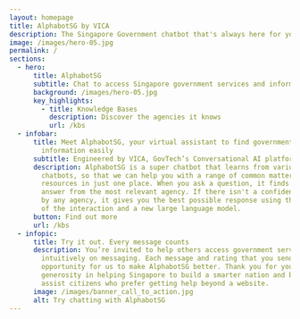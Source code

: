 ```yaml
---
layout: homepage
title: AlphabotSG by VICA
description: The Singapore Government chatbot that's always here for your questions
image: /images/hero-05.jpg
permalink: /
sections:
  - hero:
      title: AlphabotSG
      subtitle: Chat to access Singapore government services and information easily
      background: /images/hero-05.jpg
      key_highlights:
        - title: Knowledge Bases
          description: Discover the agencies it knows
          url: /kbs
  - infobar:
      title: Meet AlphabotSG, your virtual assistant to find government services and
        information easily
      subtitle: Engineered by VICA, GovTech’s Conversational AI platform
      description: AlphabotSG is a super chatbot that learns from various agency
        chatbots, so that we can help you with a range of common matters and
        resources in just one place. When you ask a question, it finds the best
        answer from the most relevant agency. If there isn't a confident answer
        by any agency, it gives you the best possible response using the context
        of the interaction and a new large language model.
      button: Find out more
      url: /kbs
  - infopic:
      title: Try it out. Every message counts
      description: You’re invited to help others access government services more
        intuitively on messaging. Each message and rating that you send is an
        opportunity for us to make AlphabotSG better. Thank you for your
        generosity in helping Singapore to build a smarter nation and be able to
        assist citizens who prefer getting help beyond a website.
      image: /images/banner_call_to_action.jpg
      alt: Try chatting with AlphabotSG
---
```

